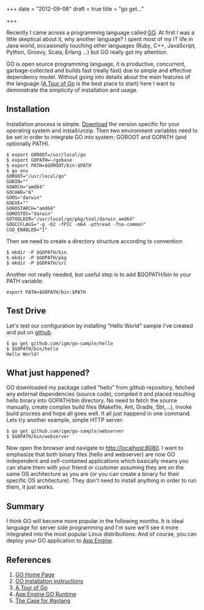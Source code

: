 +++
date = "2012-09-06"
draft = true
title = "go get..."

+++

Recently I came across a programming language called <a href="http://golang.org/" target="_blank">GO</a>. At first I was a little skeptical about it, why another language? I spent most of my IT life in Java world, occasionally touching other languages (Ruby, C++, JavaScript, Python, Groovy, Scala, Erlang ...) but GO really got my attention. 
<!--more-->

GO is open source programming language, it is productive, concurrent, garbage-collected and builds fast (really fast) due to simple and effective dependency model. Without going into details about the main features of the language (<a href="http://tour.golang.org/" target="_blank">A Tour of Go</a> is the best place to start) here I want to demonstrate the simplicity of installation and usage.

## Installation
Installation process is simple. <a href="http://golang.org/doc/install" target="_blank">Download</a> the version specific for your operating system and install/unzip. Then two environment variables need to be set in order to integrate GO into system: GOROOT and GOPATH (and optionally PATH).

	$ export GOROOT=/usr/local/go
	$ export GOPATH=~/gobase
	$ export PATH=$GOROOT/bin:$PATH
	$ go env
	GOROOT="/usr/local/go"
	GOBIN=""
	GOARCH="amd64"
	GOCHAR="6"
	GOOS="darwin"
	GOEXE=""
	GOHOSTARCH="amd64"
	GOHOSTOS="darwin"
	GOTOOLDIR="/usr/local/go/pkg/tool/darwin_amd64"
	GOGCCFLAGS="-g -O2 -fPIC -m64 -pthread -fno-common"
	CGO_ENABLED="1"

Then we need to create a directory structure according to convention:

	$ mkdir -P $GOPATH/bin
	$ mkdir -P $GOPATH/pkg
	$ mkdir -P $GOPATH/src

Another not really needed, but useful step is to add $GOPATH/bin to your PATH variable:

	export PATH=$GOPATH/bin:$PATH

## Test Drive
Let's test our configuration by installing "Hello World" sample I've created and put on <a href="https://github.com/igm/go-sample/blob/master/hello/hello.go" target="_blank">github</a>.

	$ go get github.com/igm/go-sample/hello
	$ $GOPATH/bin/hello
	Hello World!

## What just happened?
GO downloaded my package called "hello" from github repository, fetched any external dependencies (source code), compiled it and placed resulting hello binary into GOPATH/bin directory. No need to fetch the source manually, create complex build files (Makefile, Ant, Gradle, Sbt,...), invoke build process and hope all goes well. It all just happend in one command. Lets try another example, simple HTTP server:

	$ go get github.com/igm/go-sample/webserver
	$ $GOPATH/bin/webserver

Now open the browser and navigate to <a href="http://localhost:8080/" target="_blank">http://localhost:8080</a>. I want to emphasize that both binary files (hello and webserver) are now GO independent and self-contained applications which basically means you can share them with your friend or customer assuming they are on the same OS architecture as you are (or you can create a binary for their specific OS architecture). They don't need to install anything in order to run them, it just works.

## Summary
I think GO will become more popular in the following months. It is ideal language for server side programming and I'm sure we'll see it more integrated into the most popular Linux distributions. And of course, you can deploy your GO application to <a href="https://developers.google.com/appengine/docs/go/" target="_blank">App Engine</a>.

## References
1. <a href="http://golang.org/" target="_blank">GO Home Page</a>
2. <a href="http://golang.org/doc/install" target="_blank">GO Installation instructions</a>
3. <a _blank="_blank" href="http://tour.golang.org/" target="_blank">A Tour of Go</a>
4. <a _blank="_blank" href="https://developers.google.com/appengine/docs/go/" target="_blank">App Engine GO Runtime</a>
5. <a href="https://gist.github.com/3731476" target="_blank">The Case for #golang</a>


